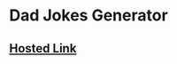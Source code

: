 # Dad Jokes Generator

## [Hosted Link](https://sushilk2000.github.io/JavaScript-Assignments/Dad%20Jokes%20Generator/)
